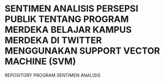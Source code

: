 # SENTIMEN ANALISIS PERSEPSI PUBLIK TENTANG PROGRAM MERDEKA BELAJAR KAMPUS MERDEKA DI TWITTER MENGGUNAKAN SUPPORT VECTOR MACHINE (SVM)
REPOSITORY PROGRAM SENTIMEN ANALISIS
